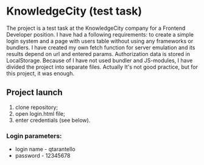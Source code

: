 # KnowledgeCity (test task)

The project is a test task at the KnowledgeCity company for a Frontend Developer position. I have had a following requirements: to create a simple login system and a page with users table without using any frameworks or bundlers. I have created my own fetch function for server emulation and its results depend on url and entered params. Authorization data is stored in LocalStorage. Because of I have not used bundler and JS-modules, I have divided the project into separate files. Actually It's not good practice, but for this project, it was enough.  

## Project launch
1. clone repository;
2. open login.html file;
3. enter credentials (see below).

### Login parameters:
* login name - qtarantello
* password - 12345678
